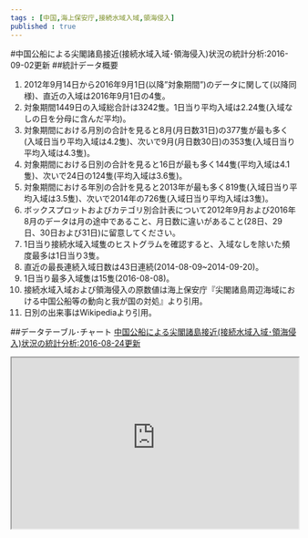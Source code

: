 ```yaml
--- 
tags : [中国,海上保安庁,接続水域入域,領海侵入] 
published : true
---
```

#中国公船による尖閣諸島接近(接続水域入域･領海侵入)状況の統計分析:2016-09-02更新
##統計データ概要
1. 2012年9月14日から2016年9月1日(以降”対象期間”)のデータに関して(以降同様)、直近の入域は2016年9月1日の4隻。
1. 対象期間1449日の入域総合計は3242隻。1日当り平均入域は2.24隻(入域なしの日を分母に含んだ平均)。
1. 対象期間における月別の合計を見ると8月(月日数31日)の377隻が最も多く(入域日当り平均入域は4.2隻)、次いで9月(月日数30日)の353隻(入域日当り平均入域は4.3隻)。
1. 対象期間における日別の合計を見ると16日が最も多く144隻(平均入域は4.1隻)、次いで24日の124隻(平均入域は3.6隻)。
1. 対象期間における年別の合計を見ると2013年が最も多く819隻(入域日当り平均入域は3.5隻)、次いで2014年の726隻(入域日当り平均入域は3隻)。
1. ボックスプロットおよびカテゴリ別合計表について2012年9月および2016年8月のデータは月の途中であること、月日数に違いがあること(28日、29日、30日および31日)に留意してください。
1. 1日当り接続水域入域隻のヒストグラムを確認すると、入域なしを除いた頻度最多は1日当り3隻。
1. 直近の最長連続入域日数は43日連続(2014-08-09~2014-09-20)。
1. 1日当り最多入域隻は15隻(2016-08-08)。
1. 接続水域入域および領海侵入の原数値は海上保安庁『尖閣諸島周辺海域における中国公船等の動向と我が国の対処』より引用。
1. 日別の出来事はWikipediaより引用。

##データテーブル･チャート
[中国公船による尖閣諸島接近(接続水域入域･領海侵入)状況の統計分析:2016-08-24更新](
http://knowledgevault.saecanet.com/charts/am-consulting.co.jp-2016-09-02-15-14-17.html
)

<iframe src="
http://knowledgevault.saecanet.com/charts/am-consulting.co.jp-2016-09-02-15-14-17.html
" width="100%" height="300px"></iframe>
